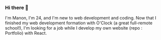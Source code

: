 ### Hi there 👋

I'm Manon, I'm 24, and I'm new to web development and coding. Now that I finished my web development formation with O'Clock (a great full-remote school!), I'm looking for a job while I develop my own website (repo : Portfolio) with React. 

